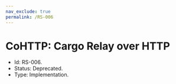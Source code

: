 ```yaml
---
nav_exclude: true
permalink: /RS-006
---
```

# CoHTTP: Cargo Relay over HTTP

- Id: RS-006.
- Status: Deprecated.
- Type: Implementation.
